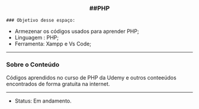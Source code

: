 <div align = "center">
<h3><b>##PHP</b></h3></div>

    ### Objetivo desse espaço:

* Armezenar os códigos usados para aprender PHP;
* Linguagem : PHP;
* Ferramenta: Xampp e Vs Code;

<hr>

### Sobre o Conteúdo
Códigos aprendidos no curso de PHP da Udemy e outros conteeúdos encontrados de forma gratuita na internet.

<hr>

* Status: Em andamento.

